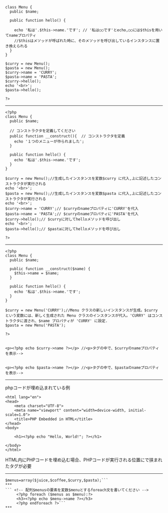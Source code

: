 ```<?php
class Menu {
  public $name;
  
  public function hello() {

    echo '私は'.$this->name.'です'; // '私は○○です'とecho,○○には$thisを用いてnameプロパティ
    //$thisはメソッドが呼ばれた時に、そのメソッドを呼び出しているインスタンスに置き換えられる
  }
}

$curry = new Menu();
$pasta = new Menu();
$curry->name = 'CURRY';
$pasta->name = 'PASTA';
$curry->hello();
echo '<br>';
$pasta->hello();

?>
```
***
```
<?php
class Menu {
  public $name;
  
  // コンストラクタを定義してください
  public function __construct(){  // コンストラクタを定義
    echo '１つのメニューが作られました';
  }
  
  public function hello() {
    echo '私は'.$this->name.'です';
  }
}

$curry = new Menu();//生成したインスタンスを変数$curry に代入,上に記述したコンストラクタが実行される
echo '<br>';
$pasta = new Menu();//生成したインスタンスを変数$pasta に代入,上に記述したコンストラクタが実行される
echo '<br>';
$curry->name = 'CURRY';// $curryのnameプロパティに'CURRY'を代入
$pasta->name = 'PASTA';// $curryのnameプロパティに'PASTA'を代入
$curry->hello();// $curryに対してhelloメソッドを呼び出し
echo '<br>';
$pasta->hello();// $pastaに対してhelloメソッドを呼び出し

?>
```
***
```
<?php
class Menu {
  public $name;
  
  public function __construct($name) {
    $this->name = $name;
  }
  
  public function hello() {
    echo '私は'.$this->name.'です';
  }
}

$curry = new Menu('CURRY');//Menu クラスの新しいインスタンスが生成。$curry という変数には、新しく生成された Menu クラスのインスタンスが代入。'CURRY' はコンストラクタに渡され、$name プロパティが 'CURRY' に設定.
$pasta = new Menu('PASTA');

?>


<p><?php echo $curry->name ?></p> //<p>タグの中で、$curryのnameプロパティを表示-->


<p><?php echo $pasta->name ?></p> //<p>タグの中で、$pastaのnameプロパティを表示-->
```
***
phpコードが埋め込まれている例  
```<!DOCTYPE html>
<html lang="en">
<head>
    <meta charset="UTF-8">
    <meta name="viewport" content="width=device-width, initial-scale=1.0">
    <title>PHP Embedded in HTML</title>
</head>
<body>

    <h1><?php echo "Hello, World!"; ?></h1>

</body>
</html>
```
HTML内にPHPコードを埋め込む場合、PHPコードが実行される位置に<?phpと?>で挟まれたタグが必要  
***
```// 配列の中に上記の4つのインスタンスを順に入れて、変数$menusに代入してください
$menus=array($juice,$coffee,$curry,$pasta);```
***
``` <!-- 配列$menusの要素を変数$menuとするforeach文を書いてください -->
     <?php foreach ($menus as $menu):?> 
     <h3><?php echo $menu->name ?></h3>
     <?php endforeach ?>```
***
